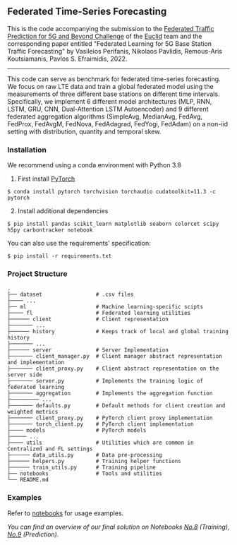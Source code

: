 ## Federated Time-Series Forecasting
This is the code accompanying the submission to the [Federated Traffic Prediction for 5G and Beyond Challenge](https://supercom.cttc.es/index.php/ai-challenge-2022) of the [Euclid](https://euclid.ee.duth.gr/) team and the corresponding paper entitled "Federated Learning for 5G Base Station Traffic Forecasting" by Vasileios Perifanis, Nikolaos Pavlidis, Remous-Aris Koutsiamanis, Pavlos S. Efraimidis, 2022.

---

This code can serve as benchmark for federated time-series forecasting. 
We focus on raw LTE data and train a global federated model using the measurements of three different base stations on different time intervals. 
Specifically, we implement 6 different model architectures (MLP, RNN, LSTM, GRU, CNN, Dual-Attention LSTM Autoencoder)
and 9 different federated aggregation algorithms (SimpleAvg, MedianAvg, FedAvg, FedProx, FedAvgM, FedNova, FedAdagrad, FedYogi, FedAdam)
on a non-iid setting with distribution, quantity and temporal skew.

### Installation

We recommend using a conda environment with Python 3.8

1. First install [PyTorch](https://pytorch.org/get-started/locally/)
```
$ conda install pytorch torchvision torchaudio cudatoolkit=11.3 -c pytorch
```

2. Install additional dependencies
```
$ pip install pandas scikit_learn matplotlib seaborn colorcet scipy h5py carbontracker notebook
```

You can also use the requirements' specification:
```
$ pip install -r requirements.txt
```

### Project Structure
    .
    ├── dataset                 # .csv files
    ├──── ...
    ├── ml                      # Machine learning-specific scipts
    ├──── fl                    # Federated learning utilities
    ├────── client              # Client representation
    ├─────── ...
    ├────── history             # Keeps track of local and global training history
    ├─────── ...
    ├────── server              # Server Implementation
    ├─────── client_manager.py  # Client manager abstract representation and implementation
    ├─────── client_proxy.py    # Client abstract representation on the server side
    ├─────── server.py          # Implements the training logic of federated learning
    ├─────── aggregation        # Implements the aggregation function
    ├───────── ...
    ├─────── defaults.py        # Default methods for client creation and weighted metrics
    ├─────── client_proxy.py    # PyTorch client proxy implementation
    ├─────── torch_client.py    # PyTorch client implementation
    ├──── models                # PyTorch models
    ├───── ...
    ├──── utils                 # Utilities which are common in Centralized and FL settings
    ├────── data_utils.py       # Data pre-processing
    ├────── helpers.py          # Training helper functions
    ├────── train_utils.py      # Training pipeline 
    ├── notebooks               # Tools and utilities
    └── README.md

### Examples
Refer to [notebooks](notebooks) for usage examples.

_You can find an overview of our final solution on Notebooks [No.8](notebooks/08.Federated_Learning_with_Testing_and_model_saving.ipynb) (Training), [No.9](notebooks/09.Make_Predictions.ipynb) (Prediction)._
